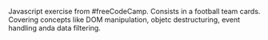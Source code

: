 Javascript exercise from #freeCodeCamp.
Consists in a football team cards. Covering concepts like DOM manipulation, objetc destructuring, event handling anda data filtering.

